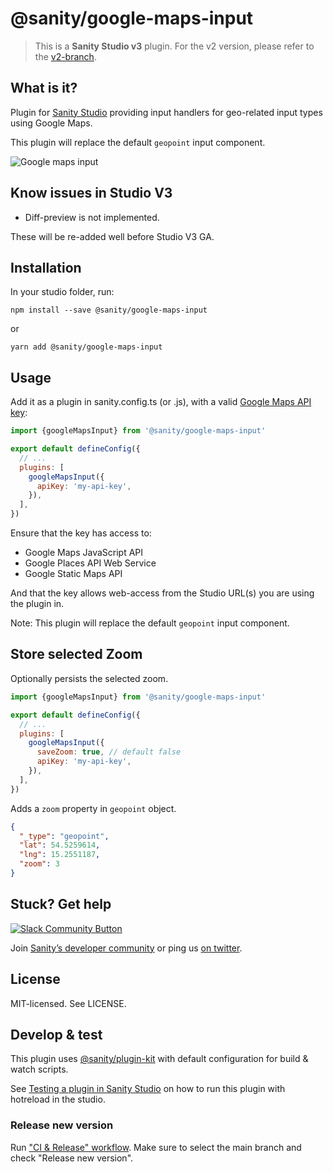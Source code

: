 # @sanity/google-maps-input

> This is a **Sanity Studio v3** plugin.
> For the v2 version, please refer to the [v2-branch](https://github.com/sanity-io/google-maps-input/tree/studio-v2).

## What is it?

Plugin for [Sanity Studio](https://www.sanity.io) providing input handlers for geo-related input types using Google Maps.

This plugin will replace the default `geopoint` input component.

![Google maps input](assets/google-maps-input.png)

## Know issues in Studio V3

- Diff-preview is not implemented.

These will be re-added well before Studio V3 GA.

## Installation

In your studio folder, run:

```
npm install --save @sanity/google-maps-input
```

or

```
yarn add @sanity/google-maps-input
```

## Usage

Add it as a plugin in sanity.config.ts (or .js), with a valid [Google Maps API key](https://developers.google.com/maps/documentation/javascript/get-api-key):

```js
import {googleMapsInput} from '@sanity/google-maps-input'

export default defineConfig({
  // ...
  plugins: [
    googleMapsInput({
      apiKey: 'my-api-key',
    }),
  ],
})
```

Ensure that the key has access to:

- Google Maps JavaScript API
- Google Places API Web Service
- Google Static Maps API

And that the key allows web-access from the Studio URL(s) you are using the plugin in.

Note: This plugin will replace the default `geopoint` input component.

## Store selected Zoom

Optionally persists the selected zoom.

```js
import {googleMapsInput} from '@sanity/google-maps-input'

export default defineConfig({
  // ...
  plugins: [
    googleMapsInput({
      saveZoom: true, // default false
      apiKey: 'my-api-key',
    }),
  ],
})
```

Adds a `zoom` property in `geopoint` object.

```json
{
  "_type": "geopoint",
  "lat": 54.5259614,
  "lng": 15.2551187,
  "zoom": 3
}
```


## Stuck? Get help

[![Slack Community Button](https://slack.sanity.io/badge.svg)](https://slack.sanity.io/)

Join [Sanity’s developer community](https://slack.sanity.io) or ping us [on twitter](https://twitter.com/sanity_io).

## License

MIT-licensed. See LICENSE.

## Develop & test

This plugin uses [@sanity/plugin-kit](https://github.com/sanity-io/plugin-kit)
with default configuration for build & watch scripts.

See [Testing a plugin in Sanity Studio](https://github.com/sanity-io/plugin-kit#testing-a-plugin-in-sanity-studio)
on how to run this plugin with hotreload in the studio.

### Release new version

Run ["CI & Release" workflow](https://github.com/sanity-io/google-maps-input/actions/workflows/main.yml).
Make sure to select the main branch and check "Release new version".
